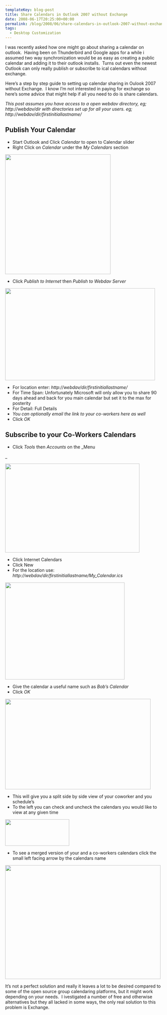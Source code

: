 ```yaml
---
templateKey: blog-post
title: Share Calendars in Outlook 2007 without Exchange
date: 2008-06-17T20:25:00+00:00
permalink: /blog/2008/06/share-calendars-in-outlook-2007-without-exchange/
tags:
  - Desktop Customization
---
```

I was recently asked how one might go about sharing a calendar on outlook.  Having been on Thunderbird and Google apps for a while i assumed two way synchronization would be as easy as creating a public calendar and adding it to their outlook installs.  Turns out even the newest Outlook can only really publish or subscribe to ical calendars without exchange.

Here&#8217;s a step by step guide to setting up calendar sharing in Oulook 2007 without Exchange.  I know I&#8217;m not interested in paying for exchange so here&#8217;s some advice that might help if all you need to do is share calendars.

_This post assumes you have access to a open webdav directory, eg; http://webdav/dir with directories set up for all your users. eg;_ _http://webdav/dir/firstinitiallastname/_

## Publish Your Calendar

  * Start Outlook and Click _Calendar_ to open to Calendar slider
  * Right Click on _Calendar_ under the _My Calendars_ section

[<img class="aligncenter size-full wp-image-11" title="blog1" src="/img/2008/06/blog1.jpg" alt="" width="339" height="384" />](/img/2008/06/blog1.jpg)

  * Click _Publish to Internet_ then _Publish to Webdav Server_

[<img class="aligncenter size-full wp-image-12" title="blog2" src="/img/2008/06/blog2.jpg" alt="" width="482" height="295" />](/img/2008/06/blog2.jpg)

  * For location enter: _http://webdav/dir/firstinitiallastname/_
  * For Time Span: Unfortunately Microsoft will only allow you to share 90 days ahead and back for you main calendar but set it to the max for posterity
  * For Detail: Full Details
  * _You can optionally email the link to your co-workers here as well_
  * Click _OK_

## Subscribe to your Co-Workers Calendars

  * Click _Tools_ then _Accounts_ on the _Menu
  
_ 

[<img class="aligncenter size-full wp-image-13" title="blog3" src="/img/2008/06/blog3.jpg" alt="" width="432" height="285" />](/img/2008/06/blog3.jpg)

  * Click Internet Calendars
  * Click New
  * For the location use: _http://webdav/dir/firstinitiallastname/My_Calendar.ics_

[<img class="aligncenter size-full wp-image-14" title="blog4" src="/img/2008/06/blog4.jpg" alt="" width="384" height="311" />](/img/2008/06/blog4.jpg)

  * Give the calendar a useful name such as _Bob&#8217;s Calendar_
  * Click _OK_

[<img class="aligncenter size-full wp-image-15" title="blog5" src="/img/2008/06/blog5.jpg" alt="" width="468" height="290" />](/img/2008/06/blog5.jpg)

  * This will give you a split side by side view of your coworker and you schedule&#8217;s
  * To the left you can check and uncheck the calendars you would like to view at any given time

[<img class="aligncenter size-full wp-image-17" title="blog7" src="/img/2008/06/blog7.jpg" alt="" width="206" height="85" />](/img/2008/06/blog7.jpg)

  * To see a merged version of your and a co-workers calendars click the small left facing arrow by the calendars name

[<img class="aligncenter size-full wp-image-16" title="blog6" src="/img/2008/06/blog6.jpg" alt="" width="500" height="365" />](/img/2008/06/blog6.jpg)

It&#8217;s not a perfect solution and really it leaves a lot to be desired compared to some of the open source group calendaring platforms, but it might work depending on your needs.  I ivestigated a number of free and otherwise alternatives but they all lacked in some ways, the only real solution to this problem is Exchange.